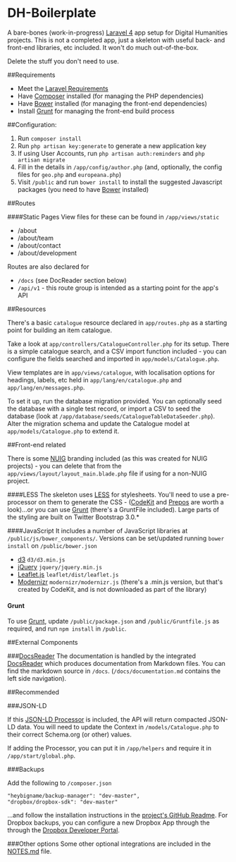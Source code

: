 # DH-Boilerplate

A bare-bones (work-in-progress) [Laravel 4](http://laravel.com) app setup for Digital Humanities projects. This is not a completed app,
just a skeleton with useful back- and front-end libraries, etc included. It won't do much out-of-the-box.

Delete the stuff you don't need to use.


##Requirements
- Meet the [Laravel Requirements](http://laravel.com/docs/installation#server-requirements)
- Have [Composer](http://getcomposer.org/) installed (for managing the PHP dependencies)
- Have [Bower](http://bower.io/) installed (for managing the front-end dependencies)
- Install [Grunt](http://gruntjs.org/) for managing the front-end build process

##Configuration:

1. Run `composer install`
2. Run `php artisan key:generate` to generate a new application key
3. If using User Accounts, run `php artisan auth:reminders` and `php artisan migrate`
4. Fill in the details in `/app/config/author.php` (and, optionally, the config files for `geo.php` and `europeana.php`)
5. Visit `/public` and run `bower install` to install the suggested Javascript packages (you need to have [Bower](http://bower.io/) installed)


##Routes

####Static Pages
View files for these can be found in `/app/views/static`
- /about
- /about/team
- /about/contact
- /about/development

Routes are also declared for 
- `/docs` (see DocReader section below)
- `/api/v1` - this route group is intended as a starting point for the app's API

##Resources

There's a basic `catalogue` resource declared in `app/routes.php` as a starting point for building an item catalogue.

Take a look at `app/controllers/CatalogueController.php` for its setup. There is a simple catalogue search, and a CSV import function included - you can configure the fields searched and imported in `app/models/Catalogue.php`. 

View templates are in `app/views/catalogue`, with localisation options for headings, labels, etc held in `app/lang/en/catalogue.php` and `app/lang/en/messages.php`. 

To set it up, run the database migration provided. You can optionally seed the database with a single test record, or import a CSV to seed the database (look at `/app/database/seeds/CatalogueTableDataSeeder.php`). Alter the migration schema and update the Catalogue model at `app/models/Catalogue.php` to extend it.


##Front-end related

There is some [NUIG](http://nuigalway.ie) branding included (as this was created for NUIG projects) - you can delete that from the `app/views/layout/layout_main.blade.php` file if using for a non-NUIG project.

####LESS
The skeleton uses [LESS](http://lesscss.org) for stylesheets. You'll need to use a pre-processor on them to generate the CSS - ([CodeKit](http://incident57.com/codekit/) and [Prepos](http://alphapixels.com/prepros/) are worth a look)...or you can use [Grunt](http://gruntjs.org) (there's a GruntFile included). Large parts of the styling are built on Twitter Bootstrap 3.0.*

####JavaScript
It includes a number of JavaScript libraries at `/public/js/bower_components/`. Versions can be set/updated running `bower install` on `/public/bower.json`

- [d3](http://github.com/mbostock/d3) `d3/d3.min.js`
- [jQuery](https://github.com/jquery/jquery) `jquery/jquery.min.js`
- [Leaflet.js](https://github.com/Leaflet/Leaflet) `leaflet/dist/leaflet.js`
- [Modernizr](https://github.com/Modernizr/Modernizr) `modernizr/modernizr.js` (there's a .min.js version, but that's created by
CodeKit, and is not downloaded as part of the library)

#### Grunt
To use [Grunt](http://gruntjs.org), update `/public/package.json` and `/public/Gruntfile.js` as required, and run `npm install` in `/public`.

##External Components
	
###[DocsReader](https://github.com/daylerees/docs-reader)
The documentation is handled by the integrated [DocsReader](https://github.com/daylerees/docs-reader) which produces documentation from Markdown files. You can find the markdown source in `/docs`. (`/docs/documentation.md` contains the left side navigation).


##Recommended

###JSON-LD

If this [JSON-LD Processor](https://github.com/digitalbazaar/php-json-ld) is included, the API will return compacted JSON-LD data. You will need to update the Context in `/models/Catalogue.php` to their correct Schema.org (or other) values.

If adding the Processor, you can put it in `/app/helpers` and require it in `/app/start/global.php`.


###Backups

Add the following to `/composer.json`



    "heybigname/backup-manager": "dev-master",
    "dropbox/dropbox-sdk": "dev-master"



...and follow the installation instructions in the [project's GitHub Readme](https://github.com/heybigname/backup-manager/). For Dropbox backups, you can configure a new Dropbox App through the through the [Dropbox Developer Portal](https://www.dropbox.com/developers/apps/).

###Other options
Some other optional integrations are included in the [NOTES.md](NOTES.md) file.





